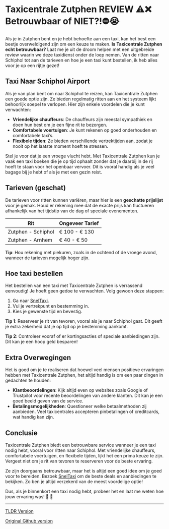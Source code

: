 # Taxicentrale Zutphen REVIEW ⚠️❌ Betrouwbaar of NIET?!⛔️😭

Als je in Zutphen bent en je hebt behoefte aan een taxi, kan het best een beetje overweldigend zijn om een keuze te maken. **Is Taxicentrale Zutphen echt betrouwbaar?** Laat me je uit de droom helpen met een uitgebreide review waarin we deze taxidienst onder de loep nemen. Van de ritten naar Schiphol tot aan de tarieven en hoe je een taxi kunt bestellen, ik heb alles voor je op een rijtje gezet!

## Taxi Naar Schiphol Airport

Als je van plan bent om naar Schiphol te reizen, kan Taxicentrale Zutphen een goede optie zijn. Ze bieden regelmatig ritten aan en het systeem lijkt behoorlijk soepel te verlopen. Hier zijn enkele voordelen die je kunt verwachten:

- **Vriendelijke chauffeurs**: De chauffeurs zijn meestal sympathiek en doen hun best om je een fijne rit te bezorgen.
- **Comfortabele voertuigen**: Je kunt rekenen op goed onderhouden en comfortabele taxi’s.
- **Flexibele tijden**: Ze bieden verschillende vertrektijden aan, zodat je nooit op het laatste moment hoeft te stressen.

Stel je voor dat je een vroege vlucht hebt. Met Taxicentrale Zutphen kun je vaak een taxi boeken die je op tijd ophaalt zonder dat je daarbij in de rij hoeft te staan voor het openbaar vervoer. Dit is vooral handig als je veel bagage bij je hebt of als je met een gezin reist.

## Tarieven (geschat)

De tarieven voor ritten kunnen variëren, maar hier is een **geschatte prijslijst** voor je gemak. Houd er rekening mee dat de exacte prijs kan fluctueren afhankelijk van het tijdstip van de dag of speciale evenementen.

| Rit                        | Ongeveer Tarief |
|---------------------------|-----------------|
| Zutphen - Schiphol        | € 100 - € 130   |
| Zutphen - Arnhem          | € 40 - € 50     |

**Tip**: Hou rekening met piekuren, zoals in de ochtend of de vroege avond, wanneer de tarieven mogelijk hoger zijn.

## Hoe taxi bestellen

Het bestellen van een taxi met Taxicentrale Zutphen is verrassend eenvoudig! Je hoeft geen gedoe te verwachten. Volg gewoon deze stappen:

1. Ga naar [SnelTaxi](https://132.nl/SnelTaxi).
2. Vul je vertrekpunt en bestemming in.
3. Kies je gewenste tijd en bevestig.

**Tip 1**: Reserveer je rit van tevoren, vooral als je naar Schiphol gaat. Dit geeft je extra zekerheid dat je op tijd op je bestemming aankomt.

**Tip 2**: Controleer vooraf of er kortingsacties of speciale aanbiedingen zijn. Dit kan je een hoop geld besparen!

## Extra Overwegingen

Het is goed om je te realiseren dat hoewel veel mensen positieve ervaringen hebben met Taxicentrale Zutphen, het altijd handig is om een paar dingen in gedachten te houden:

- **Klantbeoordelingen**: Kijk altijd even op websites zoals Google of Trustpilot voor recente beoordelingen van andere klanten. Dit kan je een goed beeld geven van de service.
- **Betalingsmogelijkheden**: Questioneer welke betaalmethoden zij aanbieden. Veel taxicentrales accepteren pinbetalingen of creditcards, wat handig kan zijn.

## Conclusie

Taxicentrale Zutphen biedt een betrouwbare service wanneer je een taxi nodig hebt, vooral voor ritten naar Schiphol. Met vriendelijke chauffeurs, comfortabele voertuigen, en flexibele tijden, lijkt het een prima keuze te zijn. Vergeet niet om je rit van tevoren te reserveren voor de beste ervaring.

Ze zijn doorgaans betrouwbaar, maar het is altijd een goed idee om je goed voor te bereiden. Bezoek [SnelTaxi](https://132.nl/SnelTaxi) om de beste deals en aanbiedingen te bekijken. Zo ben je altijd verzekerd van de meest voordelige optie!

Dus, als je binnenkort een taxi nodig hebt, probeer het en laat me weten hoe jouw ervaring was! 🤗 🚖

---
[TLDR Version](https://gist.github.com/jansensebastian/61b7c47bb96c111076bf06b6ff786493)

[Original Github version](https://github.com/jansensebastian/taxicentrale-zutphen-review-betrouwbaar-of-niet#readme)
